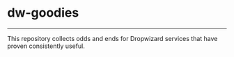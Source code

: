 # dw-goodies
----

This repository collects odds and ends for Dropwizard services that have proven consistently useful.